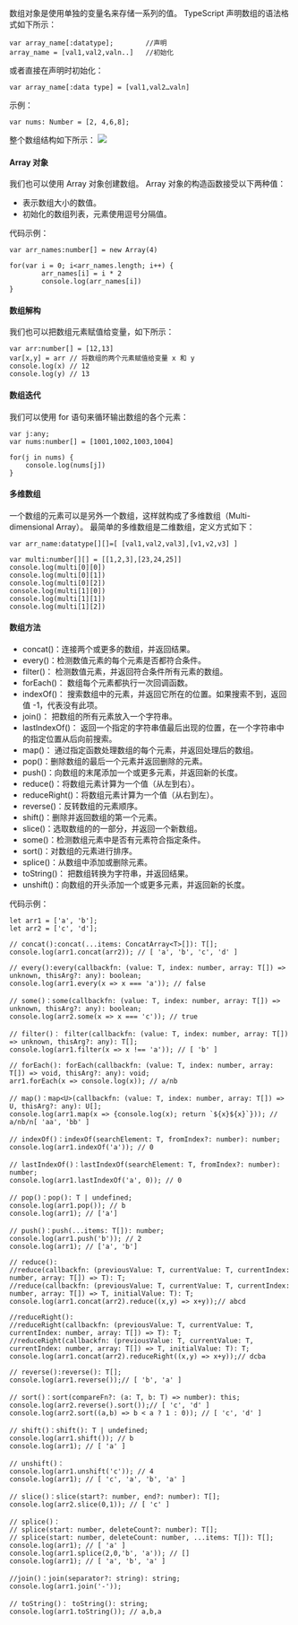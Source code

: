 数组对象是使用单独的变量名来存储一系列的值。
TypeScript 声明数组的语法格式如下所示：
```
var array_name[:datatype];        //声明 
array_name = [val1,val2,valn..]   //初始化
```
或者直接在声明时初始化：
```
var array_name[:data type] = [val1,val2…valn]
```
示例：
```
var nums: Number = [2, 4,6,8];
```
整个数组结构如下所示：
![](https://upload-images.jianshu.io/upload_images/2789632-3ae62b887bdd43db.png?imageMogr2/auto-orient/strip%7CimageView2/2/w/1240)

#### Array 对象
我们也可以使用 Array 对象创建数组。
Array 对象的构造函数接受以下两种值：
* 表示数组大小的数值。
* 初始化的数组列表，元素使用逗号分隔值。

代码示例：
```
var arr_names:number[] = new Array(4)  
 
for(var i = 0; i<arr_names.length; i++) { 
        arr_names[i] = i * 2 
        console.log(arr_names[i]) 
}
```
#### 数组解构
我们也可以把数组元素赋值给变量，如下所示：
```
var arr:number[] = [12,13] 
var[x,y] = arr // 将数组的两个元素赋值给变量 x 和 y
console.log(x) // 12
console.log(y) // 13
```

#### 数组迭代
我们可以使用 for 语句来循环输出数组的各个元素：
```
var j:any; 
var nums:number[] = [1001,1002,1003,1004] 
 
for(j in nums) { 
    console.log(nums[j]) 
}
```
#### 多维数组
一个数组的元素可以是另外一个数组，这样就构成了多维数组（Multi-dimensional Array）。
最简单的多维数组是二维数组，定义方式如下：
```
var arr_name:datatype[][]=[ [val1,val2,val3],[v1,v2,v3] ]
```
```
var multi:number[][] = [[1,2,3],[23,24,25]]  
console.log(multi[0][0]) 
console.log(multi[0][1]) 
console.log(multi[0][2]) 
console.log(multi[1][0]) 
console.log(multi[1][1]) 
console.log(multi[1][2])
```

#### 数组方法
* concat()：连接两个或更多的数组，并返回结果。
* every()：检测数值元素的每个元素是否都符合条件。
* filter()： 检测数值元素，并返回符合条件所有元素的数组。
* forEach()： 数组每个元素都执行一次回调函数。
* indexOf()： 搜索数组中的元素，并返回它所在的位置。如果搜索不到，返回值 -1，代表没有此项。
* join()： 把数组的所有元素放入一个字符串。
* lastIndexOf()： 返回一个指定的字符串值最后出现的位置，在一个字符串中的指定位置从后向前搜索。
* map()： 通过指定函数处理数组的每个元素，并返回处理后的数组。
* pop()：删除数组的最后一个元素并返回删除的元素。
* push()：向数组的末尾添加一个或更多元素，并返回新的长度。
* reduce()：将数组元素计算为一个值（从左到右）。
* reduceRight()：将数组元素计算为一个值（从右到左）。
* reverse()：反转数组的元素顺序。
* shift()：删除并返回数组的第一个元素。
* slice()：选取数组的的一部分，并返回一个新数组。
* some()：检测数组元素中是否有元素符合指定条件。
* sort()：对数组的元素进行排序。
* splice()：从数组中添加或删除元素。
* toString()： 把数组转换为字符串，并返回结果。
* unshift()：向数组的开头添加一个或更多元素，并返回新的长度。

代码示例：
```
let arr1 = ['a', 'b'];
let arr2 = ['c', 'd'];

// concat():concat(...items: ConcatArray<T>[]): T[];
console.log(arr1.concat(arr2)); // [ 'a', 'b', 'c', 'd' ]

// every():every(callbackfn: (value: T, index: number, array: T[]) => unknown, thisArg?: any): boolean;
console.log(arr1.every(x => x === 'a')); // false

// some()：some(callbackfn: (value: T, index: number, array: T[]) => unknown, thisArg?: any): boolean;
console.log(arr2.some(x => x === 'c')); // true

// filter()： filter(callbackfn: (value: T, index: number, array: T[]) => unknown, thisArg?: any): T[];
console.log(arr1.filter(x => x !== 'a')); // [ 'b' ]

// forEach(): forEach(callbackfn: (value: T, index: number, array: T[]) => void, thisArg?: any): void;
arr1.forEach(x => console.log(x)); // a/nb

// map()：map<U>(callbackfn: (value: T, index: number, array: T[]) => U, thisArg?: any): U[];
console.log(arr1.map(x => {console.log(x); return `${x}${x}`})); // a/nb/n[ 'aa', 'bb' ]

// indexOf()：indexOf(searchElement: T, fromIndex?: number): number;
console.log(arr1.indexOf('a')); // 0

// lastIndexOf()：lastIndexOf(searchElement: T, fromIndex?: number): number;
console.log(arr1.lastIndexOf('a', 0)); // 0

// pop()：pop(): T | undefined;
console.log(arr1.pop()); // b
console.log(arr1); // ['a']

// push()：push(...items: T[]): number;
console.log(arr1.push('b')); // 2
console.log(arr1); // ['a', 'b']

// reduce():
//reduce(callbackfn: (previousValue: T, currentValue: T, currentIndex: number, array: T[]) => T): T;
//reduce(callbackfn: (previousValue: T, currentValue: T, currentIndex: number, array: T[]) => T, initialValue: T): T;
console.log(arr1.concat(arr2).reduce((x,y) => x+y));// abcd

//reduceRight():
//reduceRight(callbackfn: (previousValue: T, currentValue: T, currentIndex: number, array: T[]) => T): T;
//reduceRight(callbackfn: (previousValue: T, currentValue: T, currentIndex: number, array: T[]) => T, initialValue: T): T;
console.log(arr1.concat(arr2).reduceRight((x,y) => x+y));// dcba

// reverse():reverse(): T[];
console.log(arr1.reverse());// [ 'b', 'a' ]

// sort()：sort(compareFn?: (a: T, b: T) => number): this;
console.log(arr2.reverse().sort());// [ 'c', 'd' ]
console.log(arr2.sort((a,b) => b < a ? 1 : 0)); // [ 'c', 'd' ]

// shift()：shift(): T | undefined;
console.log(arr1.shift()); // b
console.log(arr1); // [ 'a' ]

// unshift()：
console.log(arr1.unshift('c')); // 4
console.log(arr1); // [ 'c', 'a', 'b', 'a' ]

// slice()：slice(start?: number, end?: number): T[];
console.log(arr2.slice(0,1)); // [ 'c' ]

// splice()：
// splice(start: number, deleteCount?: number): T[];
// splice(start: number, deleteCount: number, ...items: T[]): T[];
console.log(arr1); // [ 'a' ]
console.log(arr1.splice(2,0,'b', 'a')); // []
console.log(arr1); // [ 'a', 'b', 'a' ]

//join()：join(separator?: string): string;
console.log(arr1.join('-'));

// toString()： toString(): string;
console.log(arr1.toString()); // a,b,a

```
